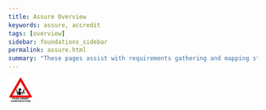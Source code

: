 ```yaml
---
title: Assure Overview
keywords: assure, accredit
tags: [overview]
sidebar: foundations_sidebar
permalink: assure.html
summary: "These pages assist with requirements gathering and mapping stages of a ITK3 Messaging Solution development process."
---
```


<img src="images/under_construction.jpg" style="width:10%;max-width: 10%;">

